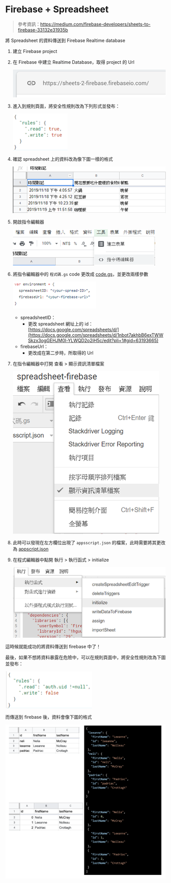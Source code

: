 # Firebase + Spreadsheet

> 參考資訊：https://medium.com/firebase-developers/sheets-to-firebase-33132e31935b

將 Spreadsheet 的資料傳送到 Firebase Realtime database

1. 建立 Firebase project
2. 在 Firebase 中建立 Realtime Database，取得 project 的 Url

    ![img/Untitled.png](img/Untitled.png)

3. 進入到規則頁面，將安全性規則改為下列形式並發布：

    ![img/Untitled%201.png](img/Untitled%201.png)

4. 確認 spreadsheet 上的資料改為像下圖一樣的格式

    ![img/Untitled%202.png](img/Untitled%202.png)

5. 開啟指令編輯器

    ![img/Untitled%203.png](img/Untitled%203.png)

6. 將指令編輯器中的 `程式碼.gs` code 更改成 [code.gs](https://github.com/darkfanxing/connect-spreadsheet-to-firebase/blob/master/code.gs)，並更改兩樣參數

    ![img/Untitled%204.png](img/Untitled%204.png)

    - spreadsheetID：
        - 更改 spreadsheet 網址上的 id：[https://docs.google.com/spreadsheets/d/](https://docs.google.com/spreadsheets/d/1nbot7akhbB6exTWWSkzx3ogGEHJM0l-YLWQD2o2iH5c/edit?pli=1#gid=63193665)<your-spreadsheet-id>
    - firebaseUrl：
        - 更改成在第二步時，所取得的 Url
7. 在指令編輯器中打開 查看 > 顯示資訊清單檔案

    ![img/Untitled%205.png](img/Untitled%205.png)

8. 此時可以發現在左方欄位出現了 `appsscript.json` 的檔案，此時需要將其更改為 [appscript.json](https://github.com/darkfanxing/connect-spreadsheet-to-firebase/blob/master/appsscript.json)
9. 在程式編輯器中點開 執行 > 執行函式 > initialize

    ![img/Untitled%206.png](img/Untitled%206.png)

這時候就能成功的將資料傳送到 firebase 中了！

最後，如果不想將資料暴露在危險中，可以在規則頁面中，將安全性規則改為下圖並發布：

![img/Untitled%207.png](img/Untitled%207.png)

而傳送到 firebase 後，資料會像下圖的格式

![img/Untitled%208.png](img/Untitled%208.png)